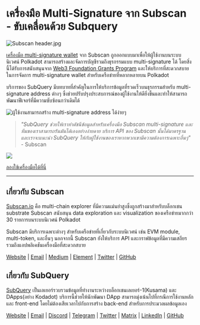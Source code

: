 # เครื่องมือ Multi-Signature จาก Subscan - ขับเคลื่อนด้วย Subquery

![Subscan header.jpg](https://cdn-images-1.medium.com/max/1600/1*Xs3mJrvClJq3qBzWU48fjg.jpeg)

[เครื่องมือ multi-signature wallet](https://medium.com/r/?url=https%3A%2F%2Fmultisig.subscan.io%2F) จาก Subscan ถูกออกแบบมาเพื่อให้ผู้ใช้งานบนระบบนิเวศน์ Polkadot สามารถสร้างและจัดการบัญชีรวมถึงธุรกรรมแบบ multi-signature ได้ โดยสิ่งนี้ได้รับการสนับสนุนจาก [Web3 Foundation Grants Program](https://github.com/w3f/Grants-Program/blob/master/applications/multisignature_management_tool.md) และให้บริการที่สะดวกสบายในการจัดการ multi-signature wallet สำหรับเครือข่ายที่หลากหลายบน Polkadot

บริการของ SubQuery มีบทบาทที่สำคัญในการให้บริการข้อมูลที่รวดเร็วบนธุรกรรมสำหรับ multi-signature address ต่างๆ ซึ่งช่วยปรับปรุงประสบการณ์ของผู้ใช้งานให้ดียิ่งขึ้นและทำให้สามารถพัฒนาฟีเจอร์ที่มีความซับซ้อนกว่าเดิมได้

![ผู้ใช้งานสามารถสร้าง multi-signature address ได้ง่ายๆ](https://cdn-images-1.medium.com/max/1600/1*e4AALzw8xzERhzBJgPUktQ.png)

> *"SubQuery ช่วยให้เราทำดัชนีข้อมูลสำหรับเครื่องมือ Subscan multi-signature และทีมของเราสามารถรันมันได้เองอย่างง่ายดาย บริการ API ของ Subscan นั้นได้มาตรฐาน และเราจะแนะนำ SubQuery ให้กับผู้ใช้งานของเราหากพวกเขามีความต้องการเฉพาะอื่นๆ"* - Subscan

![](https://cdn-images-1.medium.com/max/1600/1*Hy-1IxJ3ZNQX7qC38H19Bg.png)

[ลองใช้เครื่องมือได้ที่นี่](https://medium.com/r/?url=https%3A%2F%2Fmultisig.subscan.io%2F)

---

## เกี่ยวกับ Subscan

[Subscan.io](https://www.subscan.io/) คือ multi-chain explorer ที่มีความแม่นยำสูงซึ่งถูกสร้างมาสำหรับบล็อกเชน substrate Subscan สนับสนุน data exploration และ visualization ของเครือข่ายมากกว่า 30 รายการบนระบบนิเวศน์ Polkadot

Subscan มีบริการเฉพาะต่างๆ สำหรับเครือข่ายที่เกี่ยวกับระบบนิเวศน์ เช่น EVM module, multi-token, และอื่นๆ นอกจากนี้ Subscan ยังให้บริการ API และกราฟข้อมูลที่มีความเสถียร รวมถึงแอปพลิเคชันเครื่องมือที่สะดวกสบาย

[Website](https://www.subscan.io/) | [Email](mailto:hello@subscan.io) | [Medium](https://medium.com/subscan) | [Element](https://riot.im/app/#/room/!uaYUrKBueiKUurHliJ:matrix.org) | [Twitter](https://twitter.com/subscan_io/) | [GitHub](https://github.com/itering/subscan-essentials)

## เกี่ยวกับ SubQuery

[SubQuery](https://subquery.network/) เป็นเลเยอร์รวบรวมข้อมูลที่ทำงานระหว่างบล็อกเชนเลเยอร์-1(Kusama) และ DApps(อย่าง Kodadot) บริการนี้ช่วยให้นักพัฒนา DApp สามารถมุ่งเน้นไปที่กรณีการใช้งานหลักและ front-end โดยไม่ต้องเสียเวลาไปกับการสร้าง back-end สำหรับการประมวลผลข้อมูลเอง

[Website](https://subquery.network/) | [Email](mailto:hello@subquery.network) | [Discord](https://discord.com/invite/78zg8aBSMG) | [Telegram](https://t.me/subquerynetwork) | [Twitter](https://twitter.com/subquerynetwork) | [Matrix](https://matrix.to/#/#subquery:matrix.org) | [LinkedIn](https://www.linkedin.com/company/subquery) | [GitHub](https://github.com/subquery)
